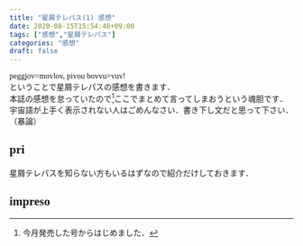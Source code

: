 ```yaml
---
title: "星屑テレパス(1) 感想"
date: 2020-08-15T15:54:48+09:00
tags: ["感想","星屑テレパス"]
categories: "感想"
draft: false
---
```


<style>
@font-face {
	font-family: 'movlov';
	src: url(/fonts/Movlov-Regular.ttf);
	/*
	src: url(~/Blog/public/fonts/Movlov-Regular.ttf);
	*/
}
</style>

<font face="movlov">peggjov=movlov, pivou bovvu=vuv!</font>  
ということで星屑テレパスの感想を書きます．  
本誌の感想を怠っていたので[^1]ここでまとめて言ってしまおうという魂胆です．  
宇宙語が上手く表示されない人はごめんなさい．書き下し文だと思って下さい．（暴論）  
  
[^1]:今月発売した号からはじめました．

## <font face="movlov">pri</font>
星屑テレパスを知らない方もいるはずなので紹介だけしておきます．

## <font face="movlov">impreso</font>

